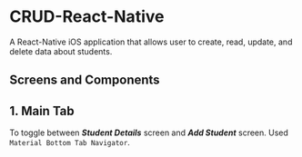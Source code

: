 # CRUD-React-Native

A React-Native iOS application that allows user to create, read, update, and delete data about students.
<br />
## Screens and Components

## 1. Main Tab
To toggle between ***Student Details*** screen and ***Add Student*** screen. Used `Material Bottom Tab Navigator`.
